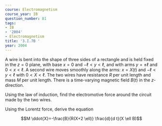 ```yaml
---
course: Electromagnetism
course_year: IB
question_number: 81
tags:
- IB
- '2004'
- Electromagnetism
title: '3.I.7B '
year: 2004
---
```



A wire is bent into the shape of three sides of a rectangle and is held fixed in the $z=0$ plane, with base $x=0$ and $-\ell<y<\ell$, and with arms $y=\pm \ell$ and $0<x<\ell$. A second wire moves smoothly along the arms: $x=X(t)$ and $-\ell<y<\ell$ with $0<X<\ell$. The two wires have resistance $R$ per unit length and mass $M$ per unit length. There is a time-varying magnetic field $B(t)$ in the $z$-direction.

Using the law of induction, find the electromotive force around the circuit made by the two wires.

Using the Lorentz force, derive the equation

$$M \ddot{X}=-\frac{B}{R(X+2 \ell)} \frac{d}{d t}(X \ell B)$$